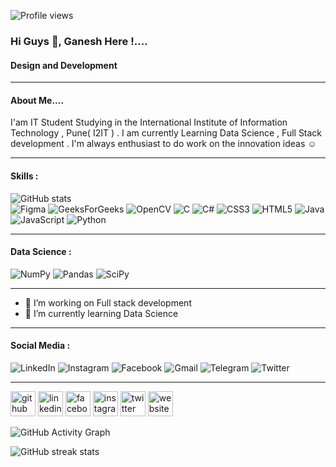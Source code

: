 ![Profile views](https://gpvc.arturio.dev/Ganesh07) 
### Hi Guys 👋, Ganesh Here !....
#### Design and Development 
_________________________________________________________________________________________________________________________________________________________________


#### About Me....
I'am IT Student Studying in the International Institute of Information Technology , Pune( I2IT ) . I am currently Learning Data Science , Full Stack development . I'm always enthusiast to do work on the innovation ideas ☺️
_________________________________________________________________________________________________________________________________________________________________

#### Skills :

![GitHub stats](https://github-readme-stats.vercel.app/api?username=Ganesh07&show_icons=true)  
![Figma](https://img.shields.io/badge/figma-%23F24E1E.svg?style=for-the-badge&logo=figma&logoColor=white)
 ![GeeksForGeeks](https://img.shields.io/badge/GeeksforGeeks-gray?style=for-the-badge&logo=geeksforgeeks&logoColor=35914c)
 ![OpenCV](https://img.shields.io/badge/opencv-%23white.svg?style=for-the-badge&logo=opencv&logoColor=white)
 ![C](https://img.shields.io/badge/c-%2300599C.svg?style=for-the-badge&logo=c&logoColor=white)
 ![C#](https://img.shields.io/badge/c%23-%23239120.svg?style=for-the-badge&logo=c-sharp&logoColor=white)
 ![CSS3](https://img.shields.io/badge/css3-%231572B6.svg?style=for-the-badge&logo=css3&logoColor=white)
  ![HTML5](https://img.shields.io/badge/html5-%23E34F26.svg?style=for-the-badge&logo=html5&logoColor=white)
  ![Java](https://img.shields.io/badge/java-%23ED8B00.svg?style=for-the-badge&logo=java&logoColor=white)
  ![JavaScript](https://img.shields.io/badge/javascript-%23323330.svg?style=for-the-badge&logo=javascript&logoColor=%23F7DF1E)
  ![Python](https://img.shields.io/badge/python-3670A0?style=for-the-badge&logo=python&logoColor=ffdd54)
  _________________________________________________________________________________________________________________________________________________________________

  #### Data Science :
  ![NumPy](https://img.shields.io/badge/numpy-%23013243.svg?style=for-the-badge&logo=numpy&logoColor=white)
  ![Pandas](https://img.shields.io/badge/pandas-%23150458.svg?style=for-the-badge&logo=pandas&logoColor=white)
  ![SciPy](https://img.shields.io/badge/SciPy-%230C55A5.svg?style=for-the-badge&logo=scipy&logoColor=%white)
_________________________________________________________________________________________________________________________________________________________________

- 🔭 I’m  working on Full stack development  
- 🌱 I’m currently learning  Data Science 
_________________________________________________________________________________________________________________________________________________________________

#### Social Media : 
![LinkedIn](https://www.linkedin.com/in/https://www.linkedin.com/in/ganesh-dhumal-39b5a3212/)
![Instagram](https://img.shields.io/badge/Instagram-%23E4405F.svg?style=for-the-badge&logo=Instagram&logoColor=white)
![Facebook](https://img.shields.io/badge/Facebook-%231877F2.svg?style=for-the-badge&logo=Facebook&logoColor=white)
![Gmail](https://img.shields.io/badge/Gmail-D14836?style=for-the-badge&logo=gmail&logoColor=white)
![Telegram](https://img.shields.io/badge/Telegram-2CA5E0?style=for-the-badge&logo=telegram&logoColor=white)
![Twitter](https://img.shields.io/badge/Twitter-%231DA1F2.svg?style=for-the-badge&logo=Twitter&logoColor=white)
_________________________________________________________________________________________________________________________________________________________________


[<img src='https://cdn.jsdelivr.net/npm/simple-icons@3.0.1/icons/github.svg' alt='github' height='40'>](https://github.com/http://github.com/Gsdhumal07)  [<img src='https://cdn.jsdelivr.net/npm/simple-icons@3.0.1/icons/linkedin.svg' alt='linkedin' height='40'>](https://www.linkedin.com/in/https://www.linkedin.com/in/ganesh-dhumal-39b5a3212/)  [<img src='https://cdn.jsdelivr.net/npm/simple-icons@3.0.1/icons/facebook.svg' alt='facebook' height='40'>](https://www.facebook.com/https://www.facebook.com/shree.ganesh.75033149)  [<img src='https://cdn.jsdelivr.net/npm/simple-icons@3.0.1/icons/instagram.svg' alt='instagram' height='40'>](https://www.instagram.com/https://www.instagram.com/ganesh_07_gsd/?hl=en/)  [<img src='https://cdn.jsdelivr.net/npm/simple-icons@3.0.1/icons/twitter.svg' alt='twitter' height='40'>](https://twitter.com/https://twitter.com/dhumalgs007)  [<img src='https://cdn.jsdelivr.net/npm/simple-icons@3.0.1/icons/icloud.svg' alt='website' height='40'>](https://gsdhumal07.github.io/Portfolio_website/)  




![GitHub Activity Graph](https://activity-graph.herokuapp.com/graph?username=Ganesh07)  

 

![GitHub streak stats](https://github-readme-streak-stats.herokuapp.com/?user=Ganesh07)  

 



<!--
**Gsdhumal07/Gsdhumal07** is a ✨ _special_ ✨ repository because its `README.md` (this file) appears on your GitHub profile.

Here are some ideas to get you started:

- 🔭 I’m currently working on ...
- 🌱 I’m currently learning ...
- 👯 I’m looking to collaborate on ...
- 🤔 I’m looking for help with ...
- 💬 Ask me about ...
- 📫 How to reach me: ...
- 😄 Pronouns: ...
- ⚡ Fun fact: ...
-->

